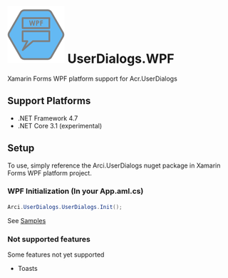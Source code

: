 # ![Icon](icon.png) UserDialogs.WPF

Xamarin Forms WPF platform support for Acr.UserDialogs

## Support Platforms

* .NET Framework 4.7
* .NET Core 3.1 (experimental)

## Setup

To use, simply reference the Arci.UserDialogs nuget package in Xamarin Forms WPF platform project.

### WPF Initialization (In your App.aml.cs)

```csharp
Arci.UserDialogs.UserDialogs.Init();
```

See [Samples](Samples/Samples.FormsWPF)

### Not supported features

Some features not yet supported

* Toasts
